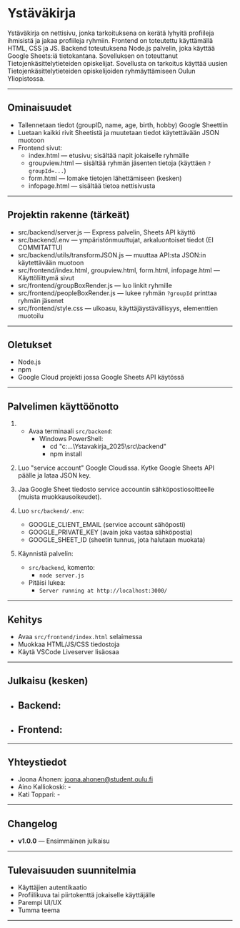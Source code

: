# Ystäväkirja

Ystäväkirja on nettisivu, jonka tarkoituksena on kerätä lyhyitä profiileja ihmisistä ja jakaa profiileja ryhmiin. Frontend on toteutettu käyttämällä HTML, CSS ja JS. Backend toteutuksena Node.js palvelin, joka käyttää Google Sheets:iä tietokantana. Sovelluksen on toteuttanut Tietojenkäsittelytieteiden opiskelijat. Sovellusta on tarkoitus käyttää uusien Tietojenkäsittelytieteiden opiskelijoiden ryhmäyttämiseen Oulun Yliopistossa.

---

## Ominaisuudet
- Tallennetaan tiedot (groupID, name, age, birth, hobby) Google Sheettiin
- Luetaan kaikki rivit Sheetistä ja muutetaan tiedot käytettävään JSON muotoon
- Frontend sivut:
  - index.html — etusivu; sisältää napit jokaiselle ryhmälle
  - groupview.html — sisältää ryhmän jäsenten tietoja (käyttäen `?groupId=...`)
  - form.html — lomake tietojen lähettämiseen (kesken)
  - infopage.html — sisältää tietoa nettisivusta

---

## Projektin rakenne (tärkeät)
- src/backend/server.js — Express palvelin, Sheets API käyttö
- src/backend/.env — ympäristönmuuttujat, arkaluontoiset tiedot (EI COMMITATTU)
- src/backend/utils/transformJSON.js — muuttaa API:sta JSON:in käytettävään muotoon
- src/frontend/index.html, groupview.html, form.html, infopage.html — Käyttöliittymä sivut
- src/frontend/groupBoxRender.js — luo linkit ryhmille
- src/frontend/peopleBoxRender.js — lukee ryhmän `?groupId` printtaa ryhmän jäsenet
- src/frontend/style.css — ulkoasu, käyttäjäystävällisyys, elementtien muotoilu

---

## Oletukset
- Node.js
- npm
- Google Cloud projekti jossa Google Sheets API käytössä

---

## Palvelimen käyttöönotto
1.
   - Avaa terminaali `src/backend`:
     - Windows PowerShell:
       - cd "c:...\Ystavakirja_2025\src\backend"
       - npm install

2. Luo "service account" Google Cloudissa. Kytke Google Sheets API päälle ja lataa JSON key.

3. Jaa Google Sheet tiedosto service accountin sähköpostiosoitteelle (muista muokkausoikeudet).

4. Luo `src/backend/.env`:
   - GOOGLE_CLIENT_EMAIL (service account sähöposti)
   - GOOGLE_PRIVATE_KEY (avain joka vastaa sähköpostia)
   - GOOGLE_SHEET_ID (sheetin tunnus, jota halutaan muokata)

5. Käynnistä palvelin:
   - `src/backend`, komento:
     - `node server.js`
   - Pitäisi lukea:
     - `Server running at http://localhost:3000/`

---

## Kehitys
- Avaa `src/frontend/index.html` selaimessa
- Muokkaa HTML/JS/CSS tiedostoja
- Käytä VSCode Liveserver lisäosaa

---

## Julkaisu (kesken)
- Backend:
  -
- Frontend:
  -
---

## Yhteystiedot
  - Joona Ahonen: joona.ahonen@student.oulu.fi
  - Aino Kalliokoski: -
  - Kati Toppari: -

---

## Changelog
- **v1.0.0** — Ensimmäinen julkaisu

---

## Tulevaisuuden suunnitelmia
- Käyttäjien autentikaatio
- Profiilikuva tai piirtokenttä jokaiselle käyttäjälle
- Parempi UI/UX
- Tumma teema

---

